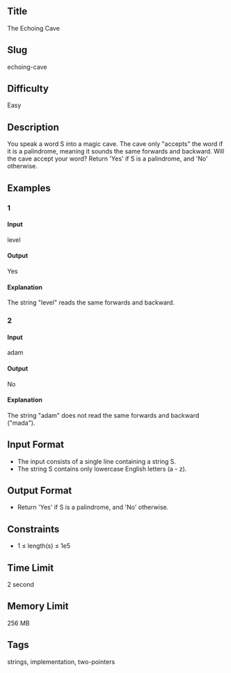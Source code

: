 ## Title

The Echoing Cave

## Slug

echoing-cave

## Difficulty

Easy

## Description

You speak a word S into a magic cave. The cave only "accepts" the word if it is a palindrome, meaning it sounds the same forwards and backward. Will the cave accept your word? Return 'Yes' if S is a palindrome, and 'No' otherwise.

## Examples

### 1

#### Input

level

#### Output

Yes

#### Explanation

The string "level" reads the same forwards and backward.
    
### 2

#### Input

adam

#### Output

No

#### Explanation

The string "adam" does not read the same forwards and backward ("mada").  

## Input Format  

- The input consists of a single line containing a string S.
- The string S contains only lowercase English letters (a - z).

## Output Format  

- Return 'Yes' if S is a palindrome, and 'No' otherwise.
  

## Constraints  

- 1 ≤ length(s) ≤ 1e5

## Time Limit

2 second

## Memory Limit

256 MB

## Tags

strings, implementation, two-pointers
